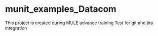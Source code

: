 # munit_examples_Datacom
This project is created during MULE advance training
Test for git and jira integration
